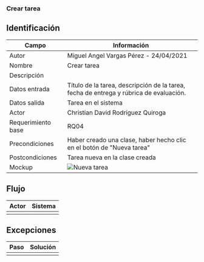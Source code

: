 ### Crear tarea
## Identificación 

| Campo | Información |
|-------|-------|
| Autor | Miguel Angel Vargas Pérez - 24/04/2021 |
| Nombre | Crear tarea |
| Descripción |  |
| Datos entrada | Título de la tarea, descripción de la tarea, fecha de entrega y rúbrica de evaluación. |
| Datos salida | Tarea en el sistema |
| Actor | Christian David Rodríguez Quiroga |
| Requerimiento base | RQ04 |
| Precondiciones | Haber creado una clase, haber hecho clic en el botón de "Nueva tarea" |
| Postcondiciones | Tarea nueva en la clase creada |
| Mockup | ![Nueva tarea](https://user-images.githubusercontent.com/79241017/115978514-85243080-a545-11eb-9ff7-10589dafe59c.png) |

## Flujo
| Actor | Sistema |
|-------|-------|
|  |  |


## Excepciones
| Paso | Solución |
|-------|-------|
|  |  |